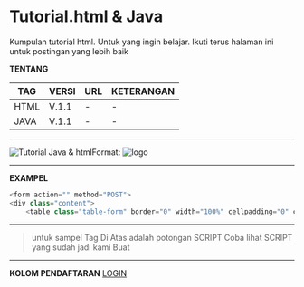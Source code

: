 # Tutorial.html & Java
Kumpulan tutorial html. Untuk yang ingin belajar. Ikuti terus halaman ini untuk postingan yang lebih baik

**TENTANG**

TAG | VERSI | URL | KETERANGAN
--------- |---------- | ---------- | ----------
HTML | V.1.1 | - | - 
JAVA | V.1.1 | - | - 

---
![Tutorial Java & html](Dock/Tutorial)Format: ![logo](https://github.com/kumpulan-script-instal/Tutorial.html/blob/master/Dock/scr/download.png%20(48%C3%9790))

---

**EXAMPEL**

```javascript
<form action="" method="POST">
<div class="content">
    <table class="table-form" border="0" width="100%" cellpadding="0" cellspacing="0">
```

---

> untuk sampel Tag Di Atas adalah potongan SCRIPT
> Coba lihat SCRIPT yang sudah jadi kami Buat

---

**KOLOM PENDAFTARAN**
[LOGIN](/Tutorial.html/Dock/Exampel/Login.md)
